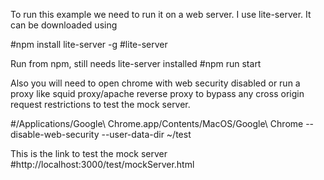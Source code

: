 To run this example we need to run it on a web server.
I use lite-server. It can be downloaded using 

#npm install lite-server -g
#lite-server

Run from npm, still needs lite-server installed
#npm run start

Also you will need to open chrome with web security disabled or run a proxy like squid proxy/apache reverse proxy to bypass any cross origin request restrictions to test the mock server.

#/Applications/Google\ Chrome.app/Contents/MacOS/Google\ Chrome --disable-web-security --user-data-dir ~/test

This is the link to test the mock server
#http://localhost:3000/test/mockServer.html